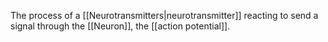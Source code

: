 The process of a [[Neurotransmitters|neurotransmitter]] reacting to send a signal through the [[Neuron]], the [[action potential]].
